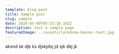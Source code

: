 ```yaml
---
template: blog-post
title: Sample post
slug: sample
date: 2020-05-09T05:53:16.102Z
description: Just a sample page
featuredImage: ../assets/lockdone-banner-text.jpg
---
```

aksnd sk djk ks djskjdsj jd sjk dkj jk